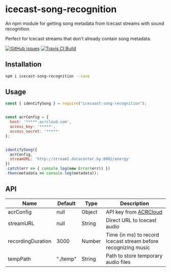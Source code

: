 # icecast-song-recognition

An npm module for getting song metadata from Icecast streams with sound recognition.

Perfect for Icecast streams that don't already contain song metadata.

[![GitHub issues](https://img.shields.io/github/issues/ikejs/icecast-song-recognition)](https://github.com/ikejs/icecast-song-recognition/issues)
[![Travis CI Build](https://travis-ci.com/ikejs/icecast-song-recognition.svg?branch=master)]()

## Installation


```bash
npm i icecast-song-recognition --save
```

## Usage

```javascript
const { identifySong } = require("icecaast-song-recognition");


const acrConfig = {
  host: '*****.acrcloud.com',
  access_key: '*****',
  access_secret: '*****'
};


identifySong({
  acrConfig,
  streamURL: 'http://stream2.datacenter.by:8002/energy'
})
.catch(err => { console.log(new Error(err)) })
.then(metadata => console.log(metadata));
```

## API
| Name | Default | Type | Description |
| --- | --- | --- | --- |
| acrConfig | null | Object | API key from [ACRCloud](https://www.acrcloud.com/music-recognition/)
| streamURL | null | String | Direct URL to Icecast audio |
| recordingDuration | 3000 | Number | Time (in ms) to record Icecast stream before recognizing music |
| tempPath | "./temp" | String | Path to store temporary audio files |
